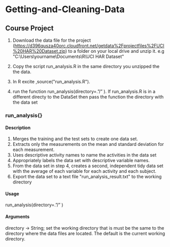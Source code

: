 Getting-and-Cleaning-Data
=========================



## Course Project

1. Download the data file for the project (https://d396qusza40orc.cloudfront.net/getdata%2Fprojectfiles%2FUCI%20HAR%20Dataset.zip) to a folder on your local drive and unzip it. e.g "C:\Users\yourname\Documents\R\UCI HAR Dataset\"

2. Copy the script run_analysis.R in the same directory you unzipped the the data.

3. In R excite ,source("run_analysis.R"). 

4. run the function run_analysis(directory=.”/” ). If run_analysis.R is in a different directy to the DataSet then pass the function the 
directory with the data set

### run_analysis{}

#### Description
1. Merges the training and the test sets to create one data set.
2. Extracts only the measurements on the mean and standard deviation for each measurement. 
3. Uses descriptive activity names to name the activities in the data set
4. Appropriately labels the data set with descriptive variable names. 
5. From the data set in step 4, creates a second, independent tidy data set with the average of each variable for each activity and each subject.
6. Export the data set to a text file "run_analysis_result.txt" to the working directory



#### Usage
run_analysis(directory=.”/” )

#### Arguments

directory -> String;  set the working directory that is must be the same to the directory where the data files are located. The default is the current working directory.
